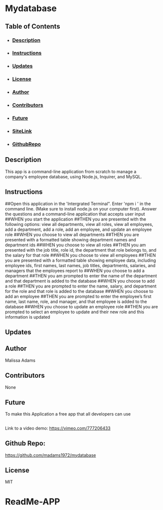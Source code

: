 # Mydatabase

  ## Table of Contents
  - ### [Description](#Description)
  - ### [Instructions](#Instructions)
  - ### [Updates](#Updates)
  - ### [License](#License)
  - ### [Author](#Author)
  - ### [Contributors](#Contributors)
  - ### [Future](#Future)
  - ### [SiteLink](#SiteLink)
  - ### [GithubRepo](#GithubRepo)
  ## Description
  This app is a command-line application from scratch to manage a company's employee database, using Node.js, Inquirer, and MySQL.

  ## Instructions
  ##Open this application in the 'Intergrated Terminal". Enter 'npm i ' in the command line. (Make sure to install node.js on your computer first). Answer the questions and a command-line application that accepts user input
##WHEN you start the application
##THEN you are presented with the following options: view all departments, view all roles, view all employees, add a department, add a role, add an employee, and update an employee role
##WHEN you choose to view all departments
##THEN you are presented with a formatted table showing department names and department ids
##WHEN you choose to view all roles
##THEN you am presented with the job title, role id, the department that role belongs to, and the salary for that role
##WHEN you choose to view all employees
##THEN you are presented with a formatted table showing employee data, including employee ids, first names, last names, job titles, departments, salaries, and managers that the employees report to
##WHEN you choose to add a department
##THEN you am prompted to enter the name of the department and that department is added to the database
##WHEN you choose to add a role
##THEN you are prompted to enter the name, salary, and department for the role and that role is added to the database
##WHEN you choose to add an employee
##THEN you are prompted to enter the employee’s first name, last name, role, and manager, and that employee is added to the database
##WHEN you choose to update an employee role
##THEN you are prompted to select an employee to update and their new role and this information is updated
  ## Updates
  
  ## Author
  Malissa Adams
  ## Contributors
  None
  ## Future
  To make this Application a free app that all developers can use
  ## 
  Link to a video demo: https://vimeo.com/777206433
  
  ## Github Repo:
https://github.com/madams1972/mydatabase

## License
  MIT
# ReadMe-APP

